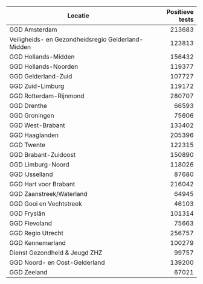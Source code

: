 | Locatie | Positieve tests |
|---------|----------------:|
| GGD Amsterdam                            | 213683 |
| Veiligheids- en Gezondheidsregio Gelderland-Midden | 123813 |
| GGD Hollands-Midden                      | 156432 |
| GGD Hollands-Noorden                     | 119377 |
| GGD Gelderland-Zuid                      | 107727 |
| GGD Zuid-Limburg                         | 119172 |
| GGD Rotterdam-Rijnmond                   | 280707 |
| GGD Drenthe                              | 66593 |
| GGD Groningen                            | 75606 |
| GGD West-Brabant                         | 133402 |
| GGD Haaglanden                           | 205396 |
| GGD Twente                               | 122315 |
| GGD Brabant-Zuidoost                     | 150890 |
| GGD Limburg-Noord                        | 118026 |
| GGD IJsselland                           | 87680 |
| GGD Hart voor Brabant                    | 216042 |
| GGD Zaanstreek/Waterland                 | 64945 |
| GGD Gooi en Vechtstreek                  | 46103 |
| GGD Fryslân                              | 101314 |
| GGD Flevoland                            | 75663 |
| GGD Regio Utrecht                        | 256757 |
| GGD Kennemerland                         | 100279 |
| Dienst Gezondheid & Jeugd ZHZ            | 99757 |
| GGD Noord- en Oost-Gelderland            | 139200 |
| GGD Zeeland                              | 67021 |
